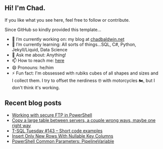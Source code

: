 ## Hi! I'm Chad.

If you like what you see here, feel free to follow or contribute.

Since GitHub so kindly provided this template...

- 🔭 I’m currently working on: my blog at [chadbaldwin.net](https://chadbaldwin.net)
- 🌱 I’m currently learning: All sorts of things...SQL, C#, Python, Jekyll/Liquid, Data Science
- 💬 Ask me about: Anything!
- 📫 How to reach me: [here](https://chadbaldwin.net/link)
- 😄 Pronouns: he/him
- ⚡ Fun fact: I'm obssessed with rubiks cubes of all shapes and sizes and I collect them. I try to offset the nerdiness 🤓 with motorcycles 🏍, but I don't think it's working.

## Recent blog posts

<!--START_SECTION:posts-->
* [Working with secure FTP in PowerShell](https://chadbaldwin.net/2021/11/01/sftp-in-powershell.html)
* [Copy a large table between servers, a couple wrong ways, maybe one right way](https://chadbaldwin.net/2021/10/19/copy-large-table.html)
* [T-SQL Tuesday #143 – Short code examples](https://chadbaldwin.net/2021/10/12/tsql-tuesday-short-code.html)
* [Insert Only New Rows With Nullable Key Columns](https://chadbaldwin.net/2021/10/08/insert-only-new-rows.html)
* [PowerShell Common Parameters: PipelineVariable](https://chadbaldwin.net/2021/05/25/powershell-pipelinevariable.html)
<!--END_SECTION:posts-->
